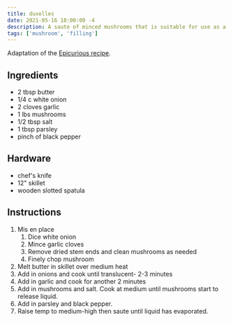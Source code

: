 ```yaml
---
title: duxelles
date: 2021-05-16 18:00:00 -4
description: A saute of minced mushrooms that is suitable for use as a pasta or omelette filling or a topping for bruschetta. Yields approx 2 cups.
tags: ['mushroom', 'filling']
---
```


Adaptation of the [Epicurious recipe](https://www.epicurious.com/recipes/member/views/duxelles-50016898).

## Ingredients

- 2 tbsp butter
- 1/4 c white onion
- 2 cloves garlic
- 1 lbs mushrooms
- 1/2 tbsp salt
- 1 tbsp parsley
- pinch of black pepper

## Hardware

- chef's knife
- 12" skillet
- wooden slotted spatula

## Instructions

1. Mis en place
   1. Dice white onion
   2. Mince garlic cloves
   3. Remove dried stem ends and clean mushrooms as needed
   4. Finely chop mushroom
2. Melt butter in skillet over medium heat
3. Add in onions and cook until translucent- 2-3 minutes
4. Add in garlic and cook for another 2 minutes
5. Add in mushrooms and salt. Cook at medium until mushrooms start to release liquid.
6. Add in parsley and black pepper.
7. Raise temp to medium-high then saute until liquid has evaporated.
